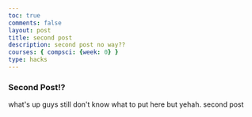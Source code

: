 ```yaml
---
toc: true
comments: false
layout: post
title: second post
description: second post no way??
courses: { compsci: {week: 0} }
type: hacks
---
```


### Second Post!?
what's up guys still don't know what to put here but yehah. second post